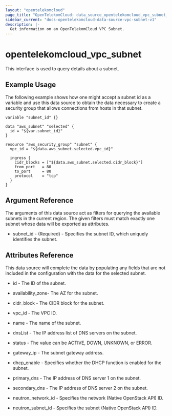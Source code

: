 ```yaml
---
layout: "opentelekomcloud"
page_title: "OpenTelekomCloud: data_source_opentelekomcloud_vpc_subnet_v1"
sidebar_current: "docs-opentelekomcloud-data-source-vpc-subnet-v1"
description: |-
  Get information on an OpenTelekomCloud VPC Subnet.
---
```


# opentelekomcloud_vpc_subnet

This interface is used to query details about a subnet.

## Example Usage

The following example shows how one might accept a subnet id as a variable and use this data source to obtain the data necessary to create a security group that allows connections from hosts in that subnet.

```hcl
variable "subnet_id" {}

data "aws_subnet" "selected" {
  id = "${var.subnet_id}"
}

resource "aws_security_group" "subnet" {
  vpc_id = "${data.aws_subnet.selected.vpc_id}"

  ingress {
    cidr_blocks = ["${data.aws_subnet.selected.cidr_block}"]
    from_port   = 80
    to_port     = 80
    protocol    = "tcp"
  }
}
```

## Argument Reference

The arguments of this data source act as filters for querying the available subnets in the current region. The given filters must match exactly one subnet whose data will be exported as attributes.

- subnet_id - (Required) - Specifies the subnet ID, which uniquely identifies the subnet.

## **Attributes Reference**

This data source will complete the data by populating any fields that are not included in the configuration with the data for the selected subnet.

- id - The ID of the subnet.

- availability_zone- The AZ for the subnet.

- cidr_block - The CIDR block for the subnet.

- vpc_id - The VPC ID.

- name - The name of the subnet.

- dnsList - The IP address list of DNS servers on the subnet.
 
- status - The value can be ACTIVE, DOWN, UNKNOWN, or ERROR.

- gateway_ip -  The subnet gateway address.

- dhcp_enable - Specifies whether the DHCP function is enabled for the subnet.
 
- primary_dns - The IP address of DNS server 1 on the subnet.
 
- secondary_dns - The IP address of DNS server 2 on the subnet.

- neutron_network_id - Specifies the network (Native OpenStack API) ID.
 
- neutron_subnet_id - Specifies the subnet (Native OpenStack API) ID.